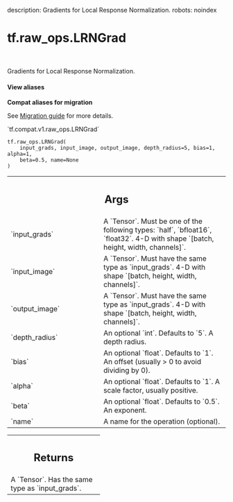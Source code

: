 description: Gradients for Local Response Normalization.
robots: noindex

# tf.raw_ops.LRNGrad

<!-- Insert buttons and diff -->

<table class="tfo-notebook-buttons tfo-api nocontent" align="left">

</table>



Gradients for Local Response Normalization.

<section class="expandable">
  <h4 class="showalways">View aliases</h4>
  <p>
<b>Compat aliases for migration</b>
<p>See
<a href="https://www.tensorflow.org/guide/migrate">Migration guide</a> for
more details.</p>
<p>`tf.compat.v1.raw_ops.LRNGrad`</p>
</p>
</section>

<pre class="devsite-click-to-copy prettyprint lang-py tfo-signature-link">
<code>tf.raw_ops.LRNGrad(
    input_grads, input_image, output_image, depth_radius=5, bias=1, alpha=1,
    beta=0.5, name=None
)
</code></pre>



<!-- Placeholder for "Used in" -->


<!-- Tabular view -->
 <table class="responsive fixed orange">
<colgroup><col width="214px"><col></colgroup>
<tr><th colspan="2"><h2 class="add-link">Args</h2></th></tr>

<tr>
<td>
`input_grads`
</td>
<td>
A `Tensor`. Must be one of the following types: `half`, `bfloat16`, `float32`.
4-D with shape `[batch, height, width, channels]`.
</td>
</tr><tr>
<td>
`input_image`
</td>
<td>
A `Tensor`. Must have the same type as `input_grads`.
4-D with shape `[batch, height, width, channels]`.
</td>
</tr><tr>
<td>
`output_image`
</td>
<td>
A `Tensor`. Must have the same type as `input_grads`.
4-D with shape `[batch, height, width, channels]`.
</td>
</tr><tr>
<td>
`depth_radius`
</td>
<td>
An optional `int`. Defaults to `5`. A depth radius.
</td>
</tr><tr>
<td>
`bias`
</td>
<td>
An optional `float`. Defaults to `1`.
An offset (usually > 0 to avoid dividing by 0).
</td>
</tr><tr>
<td>
`alpha`
</td>
<td>
An optional `float`. Defaults to `1`.
A scale factor, usually positive.
</td>
</tr><tr>
<td>
`beta`
</td>
<td>
An optional `float`. Defaults to `0.5`. An exponent.
</td>
</tr><tr>
<td>
`name`
</td>
<td>
A name for the operation (optional).
</td>
</tr>
</table>



<!-- Tabular view -->
 <table class="responsive fixed orange">
<colgroup><col width="214px"><col></colgroup>
<tr><th colspan="2"><h2 class="add-link">Returns</h2></th></tr>
<tr class="alt">
<td colspan="2">
A `Tensor`. Has the same type as `input_grads`.
</td>
</tr>

</table>

